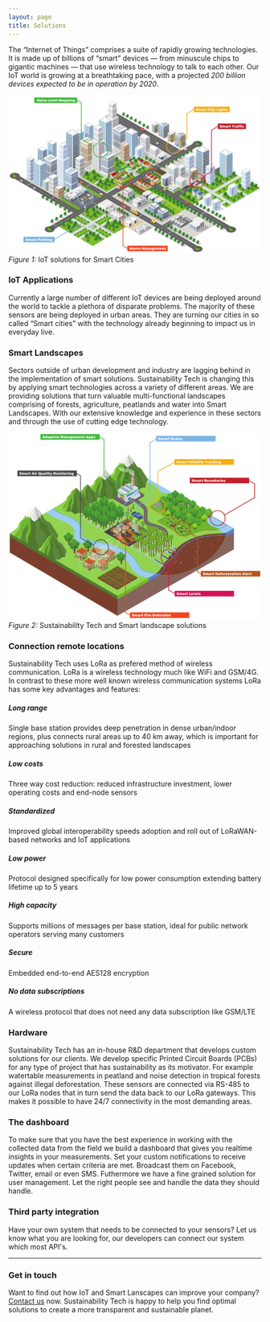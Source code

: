 ```yaml
---
layout: page
title: Solutions
---
```


The “Internet of Things” comprises a suite of rapidly growing technologies. It is made up of billions of “smart” devices — from minuscule chips to gigantic machines — that use wireless technology to talk to each other. Our IoT world is growing at a breathtaking pace, with a projected _200 billion devices expected to be in operation by 2020_.

<span class="image image-text right"><img src="/images/smartcity.jpg" alt="Smart city" /> <em>Figure 1:</em> IoT solutions for Smart Cities</span>
### IoT Applications
Currently a large number of different IoT devices are being deployed around the world to tackle a plethora of disparate problems. The majority of these sensors are being deployed in urban areas. They are turning our cities in so called “Smart cities” with the technology already beginning to impact us in everyday live.

### Smart Landscapes
Sectors outside of urban development and industry are lagging behind in the implementation of smart solutions. Sustainability Tech is changing this by applying smart technologies across a variety of different areas. We are providing solutions that turn valuable multi-functional landscapes comprising of forests, agriculture, peatlands and water into Smart Landscapes. With our extensive knowledge and experience in these sectors and through the use of cutting edge technology.

<span class="right image-text image"><img src="/images/smartlandscape.jpg" alt="Smart city" /> <em>Figure 2:</em> Sustainability Tech and Smart landscape solutions</span>

### Connection remote locations
Sustainability Tech uses LoRa as prefered method of wireless communication. LoRa is a wireless technology much like WiFi and GSM/4G. In contrast to these more well known wireless communication systems LoRa has some key advantages and features:

##### Long range
Single base station provides deep penetration in dense urban/indoor regions, plus connects rural areas up to 40 km away, which is important for approaching solutions in rural and forested landscapes

##### Low costs
Three way cost reduction: reduced infrastructure investment, lower operating costs and end-node sensors

##### Standardized
Improved global interoperability speeds adoption and roll out of LoRaWAN-based networks and IoT applications

##### Low power
Protocol designed specifically for low power consumption extending battery lifetime up to 5 years

##### High capacity
Supports millions of messages per base station, ideal for public network operators serving many customers

##### Secure
Embedded end-to-end AES128 encryption

##### No data subscriptions
A wireless protocol that does not need any data subscription like GSM/LTE

### Hardware
Sustainability Tech has an in-house R&D department that develops custom solutions for our clients. We develop specific Printed Circuit Boards (PCBs) for any type of project that has sustainability as its motivator. For example watertable measurements in peatland and noise detection in tropical forests against illegal deforestation. These sensors are connected via RS-485 to our LoRa nodes that in turn send the data back to our LoRa gateways. This makes it possible to have 24/7 connectivity in the most demanding areas.

### The dashboard
To make sure that you have the best experience in working with the collected data from the field we build a dashboard that gives you realtime insights in your measurements. Set your custom notifications to receive updates when certain criteria are met. Broadcast them on Facebook, Twitter, email or even SMS. Futhermore we have a fine grained solution for user management. Let the right people see and handle the data they should handle.

### Third party integration
Have your own system that needs to be connected to your sensors? Let us know what you are looking for, our developers can connect our system which most API's.

---

### Get in touch
Want to find out how IoT and Smart Lanscapes can improve your company? [Contact us](/contact) now. Sustainability Tech is happy to help you find optimal solutions to create a more transparent and sustainable planet.

